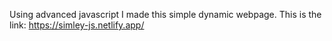 Using advanced javascript I made this simple dynamic webpage. This is the link: https://simley-js.netlify.app/
